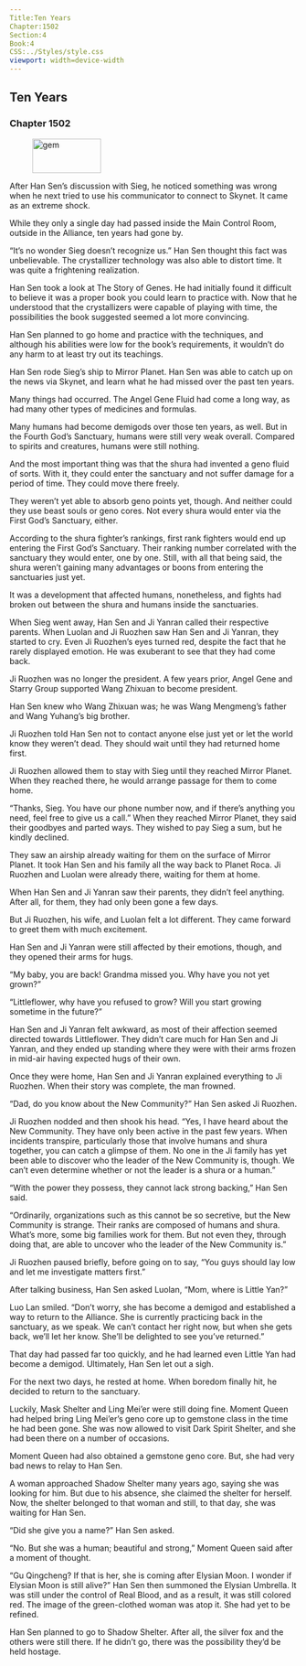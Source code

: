 ```yaml
---
Title:Ten Years 
Chapter:1502 
Section:4 
Book:4 
CSS:../Styles/style.css 
viewport: width=device-width
---
```

  
## Ten Years
### Chapter 1502
  
<figure>
	<img src="../Images/gem.gif" alt="gem" id="gem" width="120" height="60" />
</figure>
  

  
After Han Sen’s discussion with Sieg, he noticed something was wrong when he next tried to use his communicator to connect to Skynet. It came as an extreme shock.

While they only a single day had passed inside the Main Control Room, outside in the Alliance, ten years had gone by.

“It’s no wonder Sieg doesn’t recognize us.” Han Sen thought this fact was unbelievable. The crystallizer technology was also able to distort time. It was quite a frightening realization.

Han Sen took a look at The Story of Genes. He had initially found it difficult to believe it was a proper book you could learn to practice with. Now that he understood that the crystallizers were capable of playing with time, the possibilities the book suggested seemed a lot more convincing.

Han Sen planned to go home and practice with the techniques, and although his abilities were low for the book’s requirements, it wouldn’t do any harm to at least try out its teachings.

Han Sen rode Sieg’s ship to Mirror Planet. Han Sen was able to catch up on the news via Skynet, and learn what he had missed over the past ten years.

Many things had occurred. The Angel Gene Fluid had come a long way, as had many other types of medicines and formulas.

Many humans had become demigods over those ten years, as well. But in the Fourth God’s Sanctuary, humans were still very weak overall. Compared to spirits and creatures, humans were still nothing.

And the most important thing was that the shura had invented a geno fluid of sorts. With it, they could enter the sanctuary and not suffer damage for a period of time. They could move there freely.

They weren’t yet able to absorb geno points yet, though. And neither could they use beast souls or geno cores. Not every shura would enter via the First God’s Sanctuary, either.

According to the shura fighter’s rankings, first rank fighters would end up entering the First God’s Sanctuary. Their ranking number correlated with the sanctuary they would enter, one by one. Still, with all that being said, the shura weren’t gaining many advantages or boons from entering the sanctuaries just yet.

It was a development that affected humans, nonetheless, and fights had broken out between the shura and humans inside the sanctuaries.

When Sieg went away, Han Sen and Ji Yanran called their respective parents. When Luolan and Ji Ruozhen saw Han Sen and Ji Yanran, they started to cry. Even Ji Ruozhen’s eyes turned red, despite the fact that he rarely displayed emotion. He was exuberant to see that they had come back.

Ji Ruozhen was no longer the president. A few years prior, Angel Gene and Starry Group supported Wang Zhixuan to become president.

Han Sen knew who Wang Zhixuan was; he was Wang Mengmeng’s father and Wang Yuhang’s big brother.

Ji Ruozhen told Han Sen not to contact anyone else just yet or let the world know they weren’t dead. They should wait until they had returned home first.

Ji Ruozhen allowed them to stay with Sieg until they reached Mirror Planet. When they reached there, he would arrange passage for them to come home.

“Thanks, Sieg. You have our phone number now, and if there’s anything you need, feel free to give us a call.” When they reached Mirror Planet, they said their goodbyes and parted ways. They wished to pay Sieg a sum, but he kindly declined.

They saw an airship already waiting for them on the surface of Mirror Planet. It took Han Sen and his family all the way back to Planet Roca. Ji Ruozhen and Luolan were already there, waiting for them at home.

When Han Sen and Ji Yanran saw their parents, they didn’t feel anything. After all, for them, they had only been gone a few days.

But Ji Ruozhen, his wife, and Luolan felt a lot different. They came forward to greet them with much excitement.

Han Sen and Ji Yanran were still affected by their emotions, though, and they opened their arms for hugs.

“My baby, you are back! Grandma missed you. Why have you not yet grown?”

“Littleflower, why have you refused to grow? Will you start growing sometime in the future?”

Han Sen and Ji Yanran felt awkward, as most of their affection seemed directed towards Littleflower. They didn’t care much for Han Sen and Ji Yanran, and they ended up standing where they were with their arms frozen in mid-air having expected hugs of their own.

Once they were home, Han Sen and Ji Yanran explained everything to Ji Ruozhen. When their story was complete, the man frowned.

“Dad, do you know about the New Community?” Han Sen asked Ji Ruozhen.

Ji Ruozhen nodded and then shook his head. “Yes, I have heard about the New Community. They have only been active in the past few years. When incidents transpire, particularly those that involve humans and shura together, you can catch a glimpse of them. No one in the Ji family has yet been able to discover who the leader of the New Community is, though. We can’t even determine whether or not the leader is a shura or a human.”

“With the power they possess, they cannot lack strong backing,” Han Sen said.

“Ordinarily, organizations such as this cannot be so secretive, but the New Community is strange. Their ranks are composed of humans and shura. What’s more, some big families work for them. But not even they, through doing that, are able to uncover who the leader of the New Community is.”

Ji Ruozhen paused briefly, before going on to say, “You guys should lay low and let me investigate matters first.”

After talking business, Han Sen asked Luolan, “Mom, where is Little Yan?”

Luo Lan smiled. “Don’t worry, she has become a demigod and established a way to return to the Alliance. She is currently practicing back in the sanctuary, as we speak. We can’t contact her right now, but when she gets back, we’ll let her know. She’ll be delighted to see you’ve returned.”

That day had passed far too quickly, and he had learned even Little Yan had become a demigod. Ultimately, Han Sen let out a sigh.

For the next two days, he rested at home. When boredom finally hit, he decided to return to the sanctuary.

Luckily, Mask Shelter and Ling Mei’er were still doing fine. Moment Queen had helped bring Ling Mei’er’s geno core up to gemstone class in the time he had been gone. She was now allowed to visit Dark Spirit Shelter, and she had been there on a number of occasions.

Moment Queen had also obtained a gemstone geno core. But, she had very bad news to relay to Han Sen.

A woman approached Shadow Shelter many years ago, saying she was looking for him. But due to his absence, she claimed the shelter for herself. Now, the shelter belonged to that woman and still, to that day, she was waiting for Han Sen.

“Did she give you a name?” Han Sen asked.

“No. But she was a human; beautiful and strong,” Moment Queen said after a moment of thought.

“Gu Qingcheng? If that is her, she is coming after Elysian Moon. I wonder if Elysian Moon is still alive?” Han Sen then summoned the Elysian Umbrella. It was still under the control of Real Blood, and as a result, it was still colored red. The image of the green-clothed woman was atop it. She had yet to be refined.

Han Sen planned to go to Shadow Shelter. After all, the silver fox and the others were still there. If he didn’t go, there was the possibility they’d be held hostage.